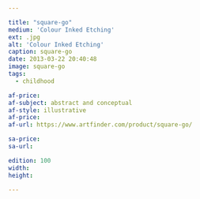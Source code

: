 ```yaml
---

title: "square-go"
medium: 'Colour Inked Etching'
ext: .jpg
alt: 'Colour Inked Etching'
caption: square-go
date: 2013-03-22 20:40:48
image: square-go
tags:
  - childhood

af-price:
af-subject: abstract and conceptual
af-style: illustrative
af-price:
af-url: https://www.artfinder.com/product/square-go/

sa-price:
sa-url:

edition: 100
width:
height:

---
```


